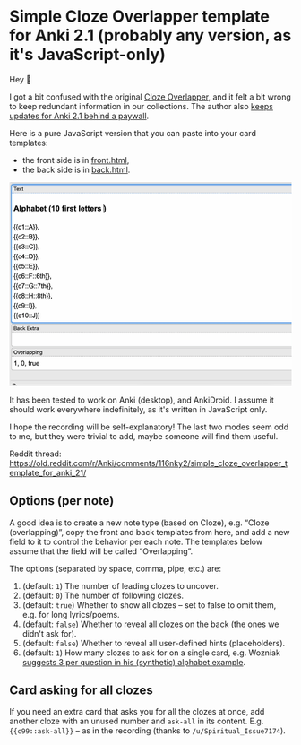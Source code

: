 # Simple Cloze Overlapper template for Anki 2.1 (probably any version, as it's JavaScript-only)

Hey 👋

I got a bit confused with the original [Cloze Overlapper](https://github.com/glutanimate/cloze-overlapper), and it felt a bit wrong to keep redundant information in our collections. The author also [keeps updates for Anki 2.1 behind a paywall](https://github.com/glutanimate/cloze-overlapper/issues/42#issuecomment-675031109).

Here is a pure JavaScript version that you can paste into your card templates:
* the front side is in [front.html](front.html),
* the back side is in [back.html](back.html).

![screen-recording](screen-recording.gif)

It has been tested to work on Anki (desktop), and AnkiDroid. I assume it should work everywhere indefinitely, as it's written in JavaScript only.

I hope the recording will be self-explanatory! The last two modes seem odd to me, but they were trivial to add, maybe someone will find them useful.

Reddit thread: https://old.reddit.com/r/Anki/comments/116nky2/simple_cloze_overlapper_template_for_anki_21/

## Options (per note)

A good idea is to create a new note type (based on Cloze), e.g. “Cloze (overlapping)”, copy the front and back templates from here, and add a new field to it to control the behavior per each note. The templates below assume that the field will be called “Overlapping”.

The options (separated by space, comma, pipe, etc.) are:

1. (default: `1`) The number of leading clozes to uncover.
2. (default: `0`) The number of following clozes.
3. (default: `true`) Whether to show all clozes – set to false to omit them, e.g. for long lyrics/poems.
4. (default: `false`) Whether to reveal all clozes on the back (the ones we didn't ask for).
5. (default: `false`) Whether to reveal all user-defined hints (placeholders).
6. (default: `1`) How many clozes to ask for on a single card, e.g. Wozniak [suggests 3 per question in his (synthetic) alphabet example](https://super-memory.com/articles/20rules.htm#Enumerations).

## Card asking for all clozes

If you need an extra card that asks you for all the clozes at once, add another cloze with an unused number and `ask-all` in its content. E.g. `{{c99::ask-all}}` – as in the recording (thanks to `/u/Spiritual_Issue7174`).
